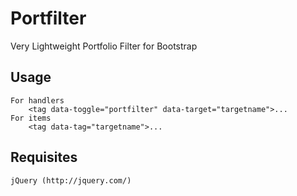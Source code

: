 Portfilter
===========

Very Lightweight Portfolio Filter for Bootstrap


Usage
-----

	For handlers
		<tag data-toggle="portfilter" data-target="targetname">...
	For items
		<tag data-tag="targetname">...
Requisites
----------
	jQuery (http://jquery.com/)
